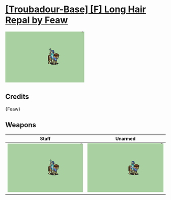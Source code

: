 # [\[Troubadour-Base\] \[F\] Long Hair Repal by Feaw](./)

<img src="./7.%20Staff/Staff_000.png" alt="[Troubadour-Base] [F] Long Hair Repal by Feaw standing" />

## Credits

{Feaw}

## Weapons


|Staff |Unarmed |
|  :---: | :---: |
| <img alt="Staff animation" src="./7.%20Staff/Staff.gif" /> | <img alt="Unarmed animation" src="./8.%20Unarmed/Unarmed.gif" /> |
